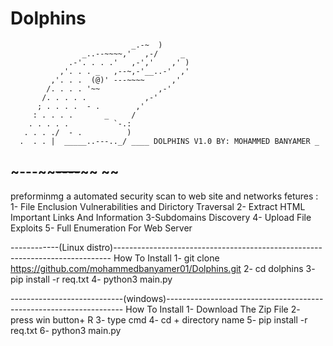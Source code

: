 # Dolphins
                               _.-~  )
                    _..--~~~~,'   ,-/     _
                 .-'. . . .'   ,-','    ,' )
               ,'. . . _   ,--~,-'__..-'  ,'
             ,'. . .  (@)' ---~~~~      ,'
            /. . . . '~~             ,-'
           /. . . . .             ,-'
          ; . . . .  - .        ,'
         : . . . .       _     /
        . . . . .          `-.:
       . . . ./  - .          )
      .  . . |  _____..---.._/ ____ DOLPHINS V1.0 BY: MOHAMMED BANYAMER _
~---~~~~----~~~~             ~~
----------------------------------------------------------------------------
 preforminmg a automated security scan  to web site and networks  fetures : 
 1- File Enclusion Vulnerabilities and Dirictory Traversal 
 2- Extract HTML Important Links And Information 
 3-Subdomains Discovery 
 4- Upload File Exploits 
 5- Full Enumeration For Web Server 
 
 ------------(Linux distro)-----------------------------------------------------------------------------
 How To Install
 1- git clone https://github.com/mohammedbanyamer01/Dolphins.git
 2- cd dolphins 
 3- pip install  -r req.txt
 4- python3  main.py
 
----------------------------(windows)-------------------------------------------------------------------
How To Install 
1- Download The Zip File 
2- press win button+ R 
3- type cmd 
4- cd + directory name 
5- pip install -r req.txt
6- python3 main.py

